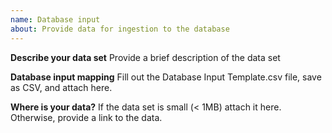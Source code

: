 ```yaml
---
name: Database input
about: Provide data for ingestion to the database
---
```


**Describe your data set**
Provide a brief description of the data set

**Database input mapping**
Fill out the Database Input Template.csv file, save as CSV, and attach here.

**Where is your data?**
If the data set is small (< 1MB) attach it here.  Otherwise, provide a link to the data. 
